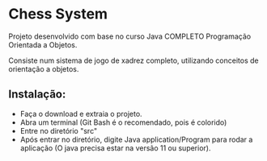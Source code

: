 # Chess System

Projeto desenvolvido com base no curso Java COMPLETO Programação Orientada a Objetos. 

Consiste num sistema de jogo de xadrez completo, utilizando conceitos de orientação a objetos.

## Instalação:

* Faça o download e extraia o projeto.
* Abra um terminal (Git Bash é o recomendado, pois é colorido)
* Entre no diretório "src"
* Após entrar no diretório, digite Java application/Program para rodar a aplicação (O java precisa estar na versão 11 ou superior).
